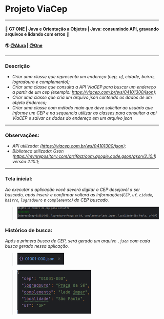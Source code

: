 # Projeto ViaCep

---

#### 🚩 G7 ONE | Java e Orientação a Objetos | Java: consumindo API, gravando arquivos e lidando com erros 🚩
#### 🌎 [@Alura](https://www.alura.com.br/) | [@One](https://www.oracle.com/br/)<br>

---
### Descrição

- _Criar uma classe que representa um endereço (cep, uf, cidade, bairro, logradouro e complemento);_
- _Criar uma classe que consulta a API ViaCEP para buscar um endereço a partir de um cep (exemplo: https://viacep.com.br/ws/04101300/json);_
- _Criar uma classe que cria um arquivo json contendo os dados de um objeto Endereco;_
- _Criar uma classe com método main que deve solicitar ao usuário que informe um CEP e na sequencia utilizar as classes para consultar a api ViaCEP e salvar os dados do endereço em um arquivo json_

---

### Observações:
- _API utilizada: (https://viacep.com.br/ws/04101300/json);_
- _Biblioteca utilizada: Gson (https://mvnrepository.com/artifact/com.google.code.gson/gson/2.10.1) versão 2.10.1;_

---
### Tela inicial:
_Ao executar a aplicação você deverá digitar o CEP desejavél a ser buscado, após inserir e confirmar voltará as informações(`CEP`, `uf`, `cidade`, `bairro`, `logradouro` e `complemento`) do CEP buscado._

> <img src="src/assets/inserir.png">

### Histórico de busca:
_Após a primera busca de CEP, será gerado um arquivo `.json` com cada busca gerado nessa aplicação._

> <img src="src/assets/json.png">

><img src="src/assets/arquivo.png">


